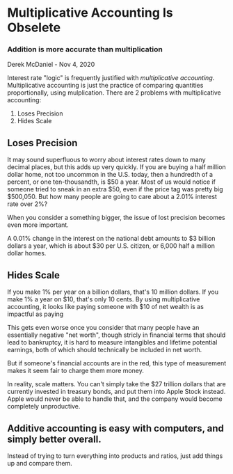 # Multiplicative Accounting Is Obselete
### Addition is more accurate than multiplication
Derek McDaniel - Nov 4, 2020

Interest rate "logic" is frequently justified with *multiplicative accounting*.  Multiplicative
accounting is just the practice of comparing quantities proportionally, using mulplication.  There
are 2 problems with multiplicative accounting:
 1. Loses Precision
 2. Hides Scale

## Loses Precision

It may sound superfluous to worry about interest rates down to many decimal places, but this adds up
very quickly.  If you are buying a half million dollar home, not too uncommon in the U.S. today,
then a hundredth of a percent, or one ten-thousandth, is $50 a year.  Most of us would notice if
someone tried to sneak in an extra $50, even if the price tag was pretty big $500,050.  But how many
people are going to care about a 2.01% interest rate over 2%?

When you consider a something bigger, the issue of lost precision becomes even more important.

A 0.01% change in the interest on the national debt amounts to $3 billion dollars a year, which is
about $30 per U.S. citizen, or 6,000 half a million dollar homes.

## Hides Scale 

If you make 1% per year on a billion dollars, that's 10 million dollars.  If you make 1% a year
on $10, that's only 10 cents.  By using multiplicative accounting, it looks like paying someone with
$10 of net wealth is as impactful as paying

This gets even worse once you consider that many people have an essentially negative "net worth",
though stricly in financial terms that should lead to bankruptcy, it is hard to measure intangibles
and lifetime potential earnings, both of which should technically be included in net worth.

But if someone's financial accounts are in the red, this type of measurement makes it seem fair to
charge them more money.

In reality, scale matters.  You can't simply take the $27 trillion dollars that are currently
invested in treasury bonds, and put them into Apple Stock instead.  Apple would never be able to
handle that, and the company would become completely unproductive.

## Additive accounting is easy with computers, and simply better overall.

Instead of trying to turn everything into products and ratios, just add things up and compare them.

